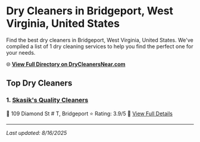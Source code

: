 # Dry Cleaners in Bridgeport, West Virginia, United States

Find the best dry cleaners in Bridgeport, West Virginia, United States. We've compiled a list of 1 dry cleaning services to help you find the perfect one for your needs.

🌐 **[View Full Directory on DryCleanersNear.com](https://drycleanersnear.com/city/US/West%20Virginia/Bridgeport)**

## Top Dry Cleaners

### 1. [Skasik's Quality Cleaners](https://drycleanersnear.com/dryCleaner/68897ca969a0219c2bf77baf/skasik-s-quality-cleaners)
📍 109 Diamond St # T, Bridgeport
⭐ Rating: 3.9/5
🔗 [View Full Details](https://drycleanersnear.com/dryCleaner/68897ca969a0219c2bf77baf/skasik-s-quality-cleaners)


---

*Last updated: 8/16/2025*
